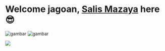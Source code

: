 # Welcome jagoan, [Salis Mazaya](http://fb.me/salismazaya) here 😎

![gambar](https://komarev.com/ghpvc/?username=salismazaya&label=Views&color=blue&style=plastic)
![gambar](https://img.shields.io/github/followers/salismazaya?label=follow&style=social)

<img align="center" src="https://github-readme-stats.vercel.app/api/top-langs/?username=salismazaya&theme=light&hide_langs_below=1" />
